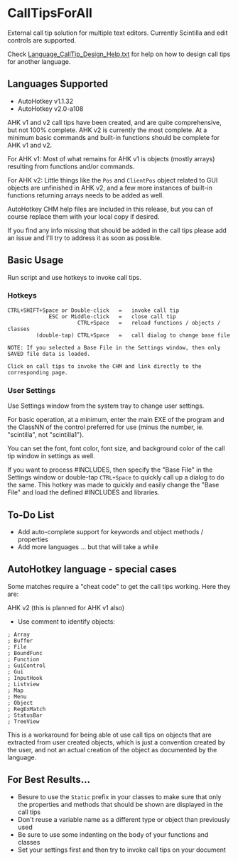# CallTipsForAll
External call tip solution for multiple text editors.  Currently Scintilla and edit controls are supported.

Check [Language_CallTip_Design_Help.txt](./Language_CallTip_Design_Help.txt) for help on how to design call tips for another language.

## Languages Supported
* AutoHotkey v1.1.32
* AutoHotkey v2.0-a108

AHK v1 and v2 call tips have been created, and are quite comprehensive, but not 100% complete.  AHK v2 is currently the most complete.  At a minimum basic commands and built-in functions should be complete for AHK v1 and v2.

For AHK v1:
Most of what remains for AHK v1 is objects (mostly arrays) resulting from functions and/or commands.

For AHK v2:
Little things like the `Pos` and `ClientPos` object related to GUI objects are unfinished in AHK v2, and a few more instances of built-in functions returning arrays needs to be added as well.

AutoHotkey CHM help files are included in this release, but you can of course replace them with your local copy if desired.

If you find any info missing that should be added in the call tips please add an issue and I'll try to address it as soon as possible.

## Basic Usage

Run script and use hotkeys to invoke call tips.

### Hotkeys
```
CTRL+SHIFT+Space or Double-click   =   invoke call tip
             ESC or Middle-click   =   close call tip
                      CTRL+Space   =   reload functions / objects / classes
         (double-tap) CTRL+Space   =   call dialog to change base file

NOTE: If you selected a Base File in the Settings window, then only SAVED file data is loaded.

Click on call tips to invoke the CHM and link directly to the corresponding page.
```
### User Settings
Use Settings window from the system tray to change user settings.

For basic operation, at a minimum, enter the main EXE of the program and the ClassNN of the control preferred for use (minus the number, ie. "scintilla", not "scintilla1").

You can set the font, font color, font size, and background color of the call tip window in settings as well.

If you want to process #INCLUDES, then specify the "Base File" in the Settings window or double-tap `CTRL+Space` to quickly call up a dialog to do the same.  This hotkey was made to quickly and easily change the "Base File" and load the defined #INCLUDES and libraries.

## To-Do List
* Add auto-complete support for keywords and object methods / properties
* Add more languages ... but that will take a while

## AutoHotkey language - special cases

Some matches require a "cheat code" to get the call tips working.  Here they are:

AHK v2 (this is planned for AHK v1 also)
* Use comment to identify objects:
```
; Array
; Buffer
; File
; BoundFunc
; Function
; GuiControl
; Gui
; InputHook
; Listview
; Map
; Menu
; Object
; RegExMatch
; StatusBar
; TreeView
```

This is a workaround for being able ot use call tips on objects that are extracted from user created objects, which is just a convention created by the user, and not an actual creation of the object as documented by the language.

## For Best Results...
* Besure to use the `Static` prefix in your classes to make sure that only the properties and methods that should be shown are displayed in the call tips
* Don't reuse a variable name as a different type or object than previously used
* Be sure to use some indenting on the body of your functions and classes
* Set your settings first and then try to invoke call tips on your document
